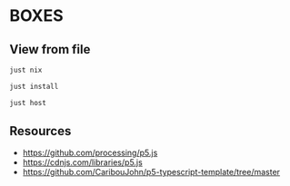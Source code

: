 # BOXES


## View from file

```sh
just nix

just install

just host
```

## Resources

* https://github.com/processing/p5.js
* https://cdnjs.com/libraries/p5.js
* https://github.com/CaribouJohn/p5-typescript-template/tree/master